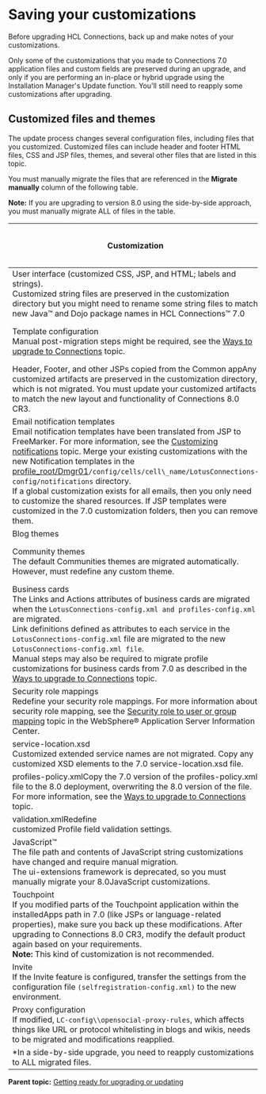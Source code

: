# Saving your customizations 

Before upgrading HCL Connections, back up and make notes of your customizations.

Only some of the customizations that you made to Connections 7.0 application files and custom fields are preserved during an upgrade, and only if you are performing an in-place or hybrid upgrade using the Installation Manager's Update function. You'll still need to reapply some customizations after upgrading.

## Customized files and themes 

The update process changes several configuration files, including files that you customized. Customized files can include header and footer HTML files, CSS and JSP files, themes, and several other files that are listed in this topic.

You must manually migrate the files that are referenced in the **Migrate manually** column of the following table.

**Note:** If you are upgrading to version 8.0 using the side-by-side approach, you must manually migrate ALL of files in the table.


|Customization   |Automatically preserved by Update function   |Migrate manually   |
|---|---|---|
|User interface (customized CSS, JSP, and HTML; labels and strings).</br>  Customized string files are preserved in the customization directory but you might need to rename some string files to match new Java™ and Dojo package names in HCL Connections™ 7.0|Partially|Yes|
|Template configuration</br> Manual post-migration steps might be required, see the [Ways to upgrade to Connections](../migrate/c_3_ways_to_upgrade.md) topic.|Partially|See the post-migration steps.|
|Header, Footer, and other JSPs copied from the Common appAny customized artifacts are preserved in the customization directory, which is not migrated. You must update your customized artifacts to match the new layout and functionality of Connections 8.0 CR3.|No|Yes|
|Email notification templates</br> Email notification templates have been translated from JSP to FreeMarker. For more information, see the [Customizing notifications](../customize/c_customize_notifications.md) topic.   Merge your existing customizations with the new Notification templates in the [profile\_root/Dmgr01](../plan/i_ovr_r_directory_conventions.md)`/config/cells/cell\_name/LotusConnections-config/notifications` directory. </br>If a global customization exists for all emails, then you only need to customize the shared resources. If JSP templates were customized in the 7.0 customization folders, then you can remove them.|No|Yes|
|Blog themes|Partially|Yes|
|Community themes</br> The default Communities themes are migrated automatically. However, must redefine any custom theme.|Yes|Redefine any custom themes.|
|Business cards</br> The Links and Actions attributes of business cards are migrated when the `LotusConnections-config.xml and profiles-config.xml` are migrated.</br> Link definitions defined as attributes to each service in the</br> `LotusConnections-config.xml` file are migrated to the new</br> `LotusConnections-config.xml file`.</br> Manual steps may also be required to migrate profile customizations for business cards from 7.0 as described in the [Ways to upgrade to Connections](../migrate/c_3_ways_to_upgrade.md) topic.|Yes|Partially|
|Security role mappings</br> Redefine your security role mappings. For more information about security role mapping, see the [Security role to user or group mapping](https://www.ibm.com/support/knowledgecenter/SSEQTP_9.0.0/com.ibm.websphere.base.doc/ae/usec_tselugrad.html) topic in the WebSphere® Application Server Information Center.|No|Yes|
|service-location.xsd</br> Customized extended service names are not migrated. Copy any customized XSD elements to the 7.0 service-location.xsd file.|Partially|Yes|
|profiles-policy.xmlCopy the 7.0 version of the profiles-policy.xml file to the 8.0 deployment, overwriting the 8.0 version of the file. For more information, see the [Ways to upgrade to Connections](../migrate/c_3_ways_to_upgrade.md) topic.|No|Yes|
|validation.xmlRedefine</br> customized Profile field validation settings.|No|Yes|
|JavaScript™</br> The file path and contents of JavaScript string customizations have changed and require manual migration. </br> The ui-extensions framework is deprecated, so you must manually migrate your 8.0JavaScript customizations.|No|Yes|
|Touchpoint</br> If you modified parts of the Touchpoint application within the installedApps path in 7.0 \(like JSPs or language-related properties\), make sure you back up these modifications. After upgrading to Connections 8.0 CR3, modify the default product again based on your requirements.</br> **Note:** This kind of customization is not recommended.|No|Yes|
|Invite</br> If the Invite feature is configured, transfer the settings from the configuration file `(selfregistration-config.xml)` to the new environment.|No|Yes|
|Proxy configuration</br> If modified, `LC-config\\opensocial-proxy-rules`, which affects things like URL or protocol whitelisting in blogs and wikis, needs to be migrated and modifications reapplied.|No|Yes|
|*In a side-by-side upgrade, you need to reapply customizations to ALL migrated files.|

**Parent topic:** [Getting ready for upgrading or updating](../migrate/t_prepare_migrate_upgrade.md)



